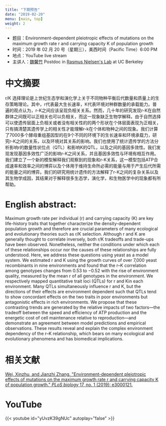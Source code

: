 ```yaml
---
title: "下期预告"
date: "2019-02-20"
menu: [main, top]
weight: 2
---
```



- 题目：Environment-dependent pleiotropic effects of mutations on the maximum growth rate r and carrying capacity K of population growth
- 时间：2019 年 02 月 20 号（星期三），美西时间（Pacific Time）6:00 PM
- 地点：YouTube live stream
- 主讲人：[魏馨竹](https://xinzhuaprilwei.weebly.com/) Postdoc in [Rasmus Nielsen's Lab](http://www.nielsenlab.org/) at UC Berkeley 



# 中文摘要

r/K 选择理论是上世纪生态学和演化学上关于不同物种平衡后代数量和质量上的生存策略理论。其中，r代表最大生长速率，K代表环境对种群数量的承载能力。普遍的观点认为，r-K之间应该呈现负相关关系。然而，几十年的研究发现r-K在自然群体之间既可以正相关也可以负相关，而这一现象缺乏生物学解释。由于自然选择可以使遗传层面上负相关或者没有相关性的的两个形状在个体层面表现为正相关，只有搞清楚其遗传学上的相关性才能理解r-k在个体和物种之间的现象。我们计算了7000多个酵母重组基因型的在9个不同的环境下的生长速率和环境承载力，研究r-K之间的关系，以及环境对其关系的影响。我们也使用了统计遗传学的方法分析影响r的数量性状位点（QTL）和影响K的QTL，以及之间的基因多效性。我们发现发现基因多效性广泛的影响r-K之间关系，并且基因多效性与环境有相互作用。我们建立了一个新的模型解释我们观察到的现象和r-K关系，这一模型包括ATP合成速率和效率之间的博弈以及个体用于维持生命所必需的能量与用于产生后代所需的能量之间的博弈。我们的研究用统计遗传的方法解释了r-K之间的复杂关系以及其生物学成因，其结果对于解释很多生态学，演化学，和生物医学中的现象都有所帮助。

# English abstract:

Maximum growth rate per individual (r) and carrying capacity (K) are key life-history traits that together characterize the density-dependent population growth and therefore are crucial parameters of many ecological and evolutionary theories such as r/K selection. Although r and K are generally thought to correlate inversely, both r/K tradeoffs and trade-ups have been observed. Nonetheless, neither the conditions under which each of these relationships occur nor the causes of these relationships are fully understood. Here, we address these questions using yeast as a model system. We estimated r and K using the growth curves of over 7,000 yeast recombinants in nine environments and found that the r–K correlation among genotypes changes from 0.53 to −0.52 with the rise of environment quality, measured by the mean r of all genotypes in the environment. We respectively mapped quantitative trait loci (QTLs) for r and Kin each environment. Many QTLs simultaneously influence r and K, but the directions of their effects are environment dependent such that QTLs tend to show concordant effects on the two traits in poor environments but antagonistic effects in rich environments. We propose that these contrasting trends are generated by the relative impacts of two factors—the tradeoff between the speed and efficiency of ATP production and the energetic cost of cell maintenance relative to reproduction—and demonstrate an agreement between model predictions and empirical observations. These results reveal and explain the complex environment dependency of the r–K relationship, which bears on many ecological and evolutionary phenomena and has biomedical implications.

# 相关文献
[Wei, Xinzhu, and Jianzhi Zhang. "Environment-dependent pleiotropic effects of mutations on the maximum growth rate r and carrying capacity K of population growth." _PLoS biology_ 17, no. 1 (2019): e3000121.](https://journals.plos.org/plosbiology/article?id=10.1371/journal.pbio.3000121)


# YouTube

{{< youtube id="yUvzK39gNUc" autoplay="false" >}}


